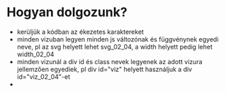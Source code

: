 # Hogyan dolgozunk?
+ kerüljük a kódban az ékezetes karaktereket
+ minden vizuban legyen minden js változónak és függvénynek egyedi neve, pl az svg helyett lehet svg_02_04, a width helyett pedig lehet width_02_04
+ minden vizunál a div id és class nevek legyenek az adott vizura jellemzően egyediek, pl div id="viz" helyett használjuk a div id="viz_02_04"-et
+ 